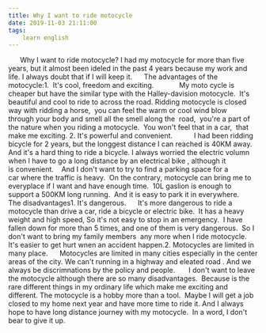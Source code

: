 ```yaml
---
title: Why I want to ride motocycle
date: 2019-11-03 21:11:00
tags:
    learn english
---
```

      Why I want to ride motocycle? I had my motocycle for more than five years, but it almost been ideled in the past 4 years because my work and life. I always doubt that if I will keep it.      The advantages of the motocycle:1.  It's cool, freedom and exciting.             My moto cycle is cheaper but have the similar type with the Halley-davision motocycle.  It's beautiful and cool to ride to across the road. Ridding motocycle is closed way with ridding a horse,  you can feel the warm or cool wind blow through your body and smell all the smell along the  road,  you're a part of the nature when you riding a motocycle.  You won't feel that in a car,  that make me exciting. 2. It's powerful and convenient.           I had been ridding bicycle for 2 years, but the longgest distance I can reached is 40KM away. And it's a hard thing to ride a bicycle. I always worried the electric volumn when I have to go a long distance by an electrical bike , although it is convenient.    And I don't want to try to find a parking space for a car where the traffic is heavy.  On the contrary, motocycle can bring me to everyplace if I want and have enough time.  10L gaslion is enough to support a 500KM long running.  And it is easy to park it in everywhere.    The disadvantages1. It's dangerous.      It's more dangerous to ride a motocycle than drive a car, ride a bicycle or electric bike.  It has a heavy weight and high speed, So it's not easy to stop in an emergency.  I have fallen down for more than 5 times, and one of them is very dangerous.  So I don't want to bring my family members  any more when I ride motocycle.  It's easier to get hurt wnen an accident happen.2. Motocycles are limited in many place.      Motocycles are limited in many cities especially in the center areas of the city. We can't running in a highway and eleated road . And we always be discrimnations by the policy and people.       I don't want to leave the motocycle although there are so many disadvantages.  Because is the rare different things in my ordinary life which make me exciting and different. The motocycle is a hobby more than a tool.  Maybe I will get a job closed to my home next year and have more time to ride it. And I always hope to have long distance journey with my motocycle.  In a word, I don't bear to give it up.       